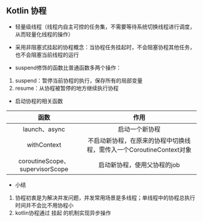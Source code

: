 ## Kotlin 协程
- 轻量级线程（线程内自主可控的任务集，不需要等待系统切换线程进行调度，从而轻量化线程的操作）
- 采用非阻塞式挂起的协程概念：当协程任务挂起时，不会阻塞协程其他任务，也不会阻塞当前线程的运行

- suspend修饰的函数比普通函数多两个操作：
1. suspend：暂停当前协程的执行，保存所有的局部变量
2. resume：从协程被暂停的地方继续执行协程

- 启动协程的相关函数

| 函数 | 作用 | 
| :----: | :----: |
| launch、async | 启动一个新协程 |
| withContext | 不启动新协程，在原来的协程中切换线程，需传入一个CoroutineContext对象 | 
| coroutineScope、supervisorScope | 启动新协程，使用父协程的job |

- 小结
1. 协程初衷是为解决并发问题，并发常用场景是多线程；单线程中的协程总执行时间并不会比不用协程小
2. kotlin协程通过 挂起 的机制实现异步操作
